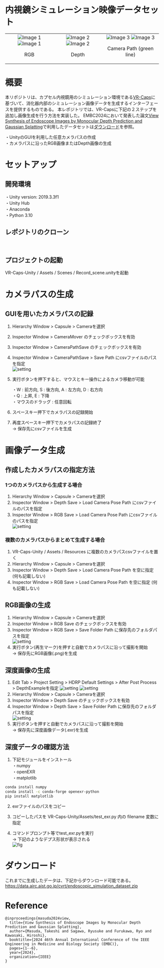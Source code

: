 内視鏡シミュレーション映像データセット
=====
<table border=0>
  <tr>
    <td style="text-align: center;">
      <img src="readme_imgs/CameraScreenShot_rgb_000.png" alt="Image 1" style="width: auto; height: auto;">
      <img src="readme_imgs/CameraScreenShot_rgb_001.png" alt="Image 1" style="width: auto; height: auto;">
      <p align="center">RGB</p>
    </td>
    <td style="text-align: center;">
      <img src="readme_imgs/CameraScreenShot_depth_000.png" alt="Image 2" style="width: auto; height: auto;">
      <img src="readme_imgs/CameraScreenShot_depth_001.png" alt="Image 2" style="width: auto; height: auto;">
      <p align="center">Depth</p>
    </td>
    <td style="text-align: center;">
      <img src="readme_imgs/CameraScreenShot_campath_000.png" alt="Image 3" style="width: auto; height: auto;">
      <img src="readme_imgs/CameraScreenShot_campath_001.png" alt="Image 3" style="width: auto; height: auto;">
      <p align="center">Camera Path (green line)</p>
    </td>
  </tr>
</table>


# 概要
本リポジトリは、カプセル内視鏡用のシミュレーション環境である[VR-Caps](https://github.com/CapsuleEndoscope/VirtualCapsuleEndoscopy)に基づいて、消化器内部のシミュレーション画像データを生成するインターフェースを提供するものである。
本レポジトリでは、VR-Capsに下記の２ステップを追加し画像生成を行う方法を実装した。
EMBC2024において発表した論文[View Synthesis of Endoscope Images by Monocular Depth Prediction and Gaussian Splatting](https://ieeexplore.ieee.org/abstract/document/10782148)で利用したデータセットは[ダウンロード](#ダウンロード)を参照。

・UnityのGUIを利用した任意カメラパスの作成  
・カメラパスに沿ったRGB画像またはDepth画像の生成  

# セットアップ

## 開発環境
・Unity version: 2019.3.3f1  
・Unity Hub  
・Anaconda  
・Python 3.10  

## レポジトリのクローン
```sh
  
```  

## プロジェクトの起動  
VR-Caps-Unity / Assets / Scenes / Record_scene.unityを起動 


# カメラパスの生成  

## GUIを用いたカメラパスの記録
1. Hierarchy Window > Capsule > Cameraを選択  
2. Inspector Window > CameraMover のチェックボックスを有効  
3. Inspector Window > CameraPathSave のチェックボックスを有効  
4. Inspector Window > CameraPathSave > Save Path にcsvファイルのパスを指定  
   ![setting](readme_imgs/Unity_CameraPath_all.png)
5. 実行ボタンを押下すると、マウスとキー操作によるカメラ移動が可能  

   ・W : 前方向, S : 後方向, A : 左方向, D : 右方向  
   ・Q : 上昇, E : 下降  
   ・マウスのドラッグ : 任意回転  

6. スペースキー押下でカメラパスの記録開始  
7. 再度スペースキー押下でカメラパスの記録終了  
   -> 保存先にcsvファイルを生成  


# 画像データ生成

## 作成したカメラパスの指定方法  
### 1つのカメラパスから生成する場合
1. Hierarchy Window > Capsule > Cameraを選択  
2. Inspector Window > Depth Save > Load Camera Pose Path にcsvファイルのパスを指定  
3. Inspector Window > RGB Save > Load Camera Pose Path にcsvファイルのパスを指定  
   ![setting](readme_imgs/Unity_select_camerapath_all.png)

### 複数のカメラパスからまとめて生成する場合
1. VR-Caps-Unity / Assets / Resources に複数のカメラパスcsvファイルを置く
2. Hierarchy Window > Capsule > Cameraを選択  
3. Inspector Window > Depth Save > Load Camera Pose Path を空に指定 (何も記載しない)  
4. Inspector Window > RGB Save > Load Camera Pose Path を空に指定 (何も記載しない)  


## RGB画像の生成  
1. Hierarchy Window > Capsule > Cameraを選択  
2. Inspector Window > RGB Save のチェックボックスを有効  
3. Inspector Window > RGB Save > Save Folder Path に保存先のフォルダパスを指定  
   ![setting](readme_imgs/Unity_figure_RGB_all.png)
4. 実行ボタン(再生マーク)を押すと自動でカメラパスに沿って撮影を開始  
   -> 保存先にRGB画像(.png)を生成
   
## 深度画像の生成  
1. Edit Tab > Project Setting > HDRP Default Settings > After Post Process > DepthExampleを指定
   ![setting](readme_imgs/Unity_figure_Depth_edit_tab_all.png)
   ![setting](readme_imgs/Unity_figure_Depth_after_post_process_all.png)
2. Hierarchy Window > Capsule > Cameraを選択  
3. Inspector Window > Depth Save のチェックボックスを有効  
4. Inspector Window > Depth Save > Save Folder Path に保存先のフォルダパスを指定  
   ![setting](readme_imgs/Unity_Depth_all.png)  
5. 実行ボタンを押すと自動でカメラパスに沿って撮影を開始  
   -> 保存先に深度画像データ(.exr)を生成  

## 深度データの確認方法  

1. 下記モジュールをインストール  
・numpy  
・openEXR  
・matplotlib  
```sh
conda install numpy
conda install -c conda-forge openexr-python
pip install matplotlib
```  

2. exrファイルのパスをコピー  

3. コピーしたパスを VR-Caps-Unity/Assets/test_exr.py 内の filename 変数に指定  

4. コマンドプロンプト等でtest_exr.pyを実行  
-> 下記のようなデプス形状が表示される  
![fig](readme_imgs/txt_exr.png)

# ダウンロード
これまでに生成したデータは、下記からダウンロード可能である。  
https://data.airc.aist.go.jp/cvrt/endoscopic_simulation_dataset.zip

# Reference
```
@inproceedings{masuda2024view,
  title={View Synthesis of Endoscope Images by Monocular Depth Prediction and Gaussian Splatting},
  author={Masuda, Takeshi and Sagawa, Ryusuke and Furukawa, Ryo and Kawasaki, Hiroshi},
  booktitle={2024 46th Annual International Conference of the IEEE Engineering in Medicine and Biology Society (EMBC)},
  pages={1--6},
  year={2024},
  organization={IEEE}
}
```




